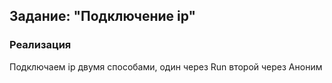 ## Задание: "Подключение ip"  

### Реализация
Подключаем ip двумя способами, один через Run второй через Аноним
